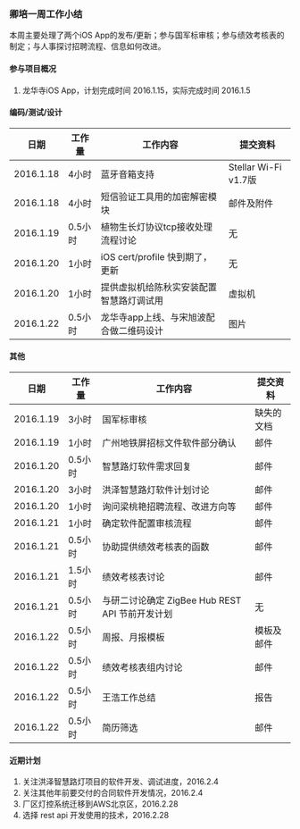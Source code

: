 ### 卿培一周工作小结

本周主要处理了两个iOS App的发布/更新；参与国军标审核；参与绩效考核表的制定；与人事探讨招聘流程、信息如何改进。

#### 参与项目概况

1. 龙华寺iOS App，计划完成时间 2016.1.15，实际完成时间 2016.1.5

#### 编码/测试/设计

日期  | 工作量 | 工作内容 | 提交资料
-----|-------| --------|-----
2016.1.18 | 4小时 | 蓝牙音箱支持 | Stellar Wi-Fi v1.7版
2016.1.18 | 4小时 | 短信验证工具用的加密解密模块 | 邮件及附件
2016.1.19 | 0.5小时 | 植物生长灯协议tcp接收处理流程讨论 | 无
2016.1.20 | 1小时 | iOS cert/profile 快到期了，更新 | 无
2016.1.20 | 1小时 | 提供虚拟机给陈秋实安装配置智慧路灯调试用 | 虚拟机
2016.1.22 | 0.5小时 | 龙华寺app上线、与宋旭波配合做二维码设计 | 图片

#### 其他

日期  | 工作量 | 工作内容 | 提交资料
-----|-------| --------|-----
2016.1.19 | 3小时 | 国军标审核 | 缺失的文档
2016.1.19 | 1小时 | 广州地铁屏招标文件软件部分确认 | 邮件
2016.1.20 | 0.5小时 | 智慧路灯软件需求回复 | 邮件
2016.1.20 | 3小时 | 洪泽智慧路灯软件计划讨论 | 邮件
2016.1.20 | 1小时 | 询问梁桃艳招聘流程、改进方向等 | 邮件
2016.1.21 | 1小时 | 确定软件配置审核流程 | 邮件
2016.1.21 | 0.5小时 | 协助提供绩效考核表的函数 | 邮件
2016.1.21 | 1.5小时 | 绩效考核表讨论 | 邮件
2016.1.21 | 0.5小时 | 与研二讨论确定 ZigBee Hub REST API 节前开发计划 | 无
2016.1.22 | 0.5小时 | 周报、月报模板 | 模板及邮件
2016.1.22 | 0.5小时 | 绩效考核表组内讨论 | 邮件
2016.1.22 | 0.5小时 | 王浩工作总结 | 报告
2016.1.22 | 0.5小时 | 简历筛选 | 邮件

#### 近期计划

1. 关注洪泽智慧路灯项目的软件开发、调试进度，2016.2.4
1. 关注其他年前要交付的合同软件开发情况，2016.2.4
1. 厂区灯控系统迁移到AWS北京区，2016.2.28
1. 选择 rest api 开发使用的技术，2016.2.28
